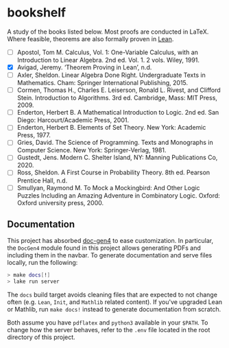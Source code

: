 # bookshelf

A study of the books listed below. Most proofs are conducted in LaTeX. Where
feasible, theorems are also formally proven in [Lean](https://leanprover.github.io/).

- [ ] Apostol, Tom M. Calculus, Vol. 1: One-Variable Calculus, with an Introduction to Linear Algebra. 2nd ed. Vol. 1. 2 vols. Wiley, 1991.
- [x] Avigad, Jeremy. ‘Theorem Proving in Lean’, n.d.
- [ ] Axler, Sheldon. Linear Algebra Done Right. Undergraduate Texts in Mathematics. Cham: Springer International Publishing, 2015.
- [ ] Cormen, Thomas H., Charles E. Leiserson, Ronald L. Rivest, and Clifford Stein. Introduction to Algorithms. 3rd ed. Cambridge, Mass: MIT Press, 2009.
- [ ] Enderton, Herbert B. A Mathematical Introduction to Logic. 2nd ed. San Diego: Harcourt/Academic Press, 2001.
- [ ] Enderton, Herbert B. Elements of Set Theory. New York: Academic Press, 1977.
- [ ] Gries, David. The Science of Programming. Texts and Monographs in Computer Science. New York: Springer-Verlag, 1981.
- [ ] Gustedt, Jens. Modern C. Shelter Island, NY: Manning Publications Co, 2020.
- [ ] Ross, Sheldon. A First Course in Probability Theory. 8th ed. Pearson Prentice Hall, n.d.
- [ ] Smullyan, Raymond M. To Mock a Mockingbird: And Other Logic Puzzles Including an Amazing Adventure in Combinatory Logic. Oxford: Oxford university press, 2000.

## Documentation

This project has absorbed [doc-gen4](https://github.com/leanprover/doc-gen4) to
ease customization. In particular, the `DocGen4` module found in this project
allows generating PDFs and including them in the navbar. To generate
documentation and serve files locally, run the following:

```bash
> make docs[!]
> lake run server
```

The `docs` build target avoids cleaning files that are expected to not change
often (e.g. `Lean`, `Init`, and `Mathlib` related content). If you've upgraded
Lean or Mathlib, run `make docs!` instead to generate documentation from
scratch.

Both assume you have `pdflatex` and `python3` available in your `$PATH`. To
change how the server behaves, refer to the `.env` file located in the root
directory of this project.
